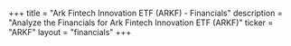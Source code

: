 +++
title = "Ark Fintech Innovation ETF (ARKF) - Financials"
description = "Analyze the Financials for Ark Fintech Innovation ETF (ARKF)"
ticker = "ARKF"
layout = "financials"
+++


